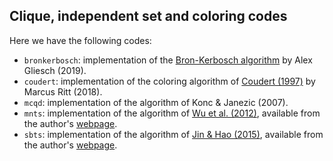 ## Clique, independent set and coloring codes

Here we have the following codes:

- `bronkerbosch`: implementation of the [Bron-Kerbosch algorithm](https://doi.org/10.1145%2F362342.362367) by Alex Gliesch (2019).
- `coudert`: implementation of the coloring algorithm of [Coudert (1997)](https://doi.org/10.1145/266021.266047) by Marcus Ritt (2018).
- `mcqd`: implementation of the algorithm of Konc & Janezic (2007).
- `mnts`: implementation of the algorithm of [Wu et al. (2012)](http://dx.doi.org/10.1007/s10479-012-1124-3), available from the author's [webpage](https://leria-info.univ-angers.fr/~jinkao.hao/).
- `sbts`: implementation of the algorithm of [Jin & Hao (2015)](http://dx.doi.org/10.1016/j.engappai.2014.08.007), available from the author's [webpage](https://leria-info.univ-angers.fr/~jinkao.hao/).